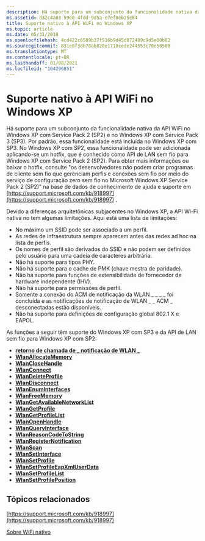 ```yaml
---
description: Há suporte para um subconjunto da funcionalidade nativa da API WiFi no Windows XP com Service Pack 2 (SP2) e no Windows XP com Service Pack 3 (SP3).
ms.assetid: d32c4a03-59e8-4fdd-9d5a-e7ef0eb25e84
title: Suporte nativo à API WiFi no Windows XP
ms.topic: article
ms.date: 05/31/2018
ms.openlocfilehash: 4cd422c6589b37f516b9d45d072489c9d5e00b82
ms.sourcegitcommit: 831e8f3db78ab820e1710cede244553c70e50500
ms.translationtype: MT
ms.contentlocale: pt-BR
ms.lasthandoff: 01/08/2021
ms.locfileid: "104296851"
---
```

# <a name="native-wifi-api-support-on-windows-xp"></a>Suporte nativo à API WiFi no Windows XP

Há suporte para um subconjunto da funcionalidade nativa da API WiFi no Windows XP com Service Pack 2 (SP2) e no Windows XP com Service Pack 3 (SP3). Por padrão, essa funcionalidade está incluída no Windows XP com SP3. No Windows XP com SP2, essa funcionalidade pode ser adicionada aplicando-se um hotfix, que é conhecido como API de LAN sem fio para Windows XP com Service Pack 2 (SP2). Para obter mais informações ou baixar o hotfix, consulte "os desenvolvedores não podem criar programas de cliente sem fio que gerenciam perfis e conexões sem fio por meio do serviço de configuração zero sem fio no Microsoft Windows XP Service Pack 2 (SP2)" na base de dados de conhecimento de ajuda e suporte em [https://support.microsoft.com/kb/918997](https://support.microsoft.com/kb/918997) .

Devido a diferenças arquitetônicas subjacentes no Windows XP, a API Wi-Fi nativa no tem algumas limitações. Aqui está uma lista de limitações:

-   No máximo um SSID pode ser associado a um perfil.
-   As redes de infraestrutura sempre aparecem antes das redes ad hoc na lista de perfis.
-   Os nomes de perfil são derivados do SSID e não podem ser definidos pelo usuário para uma cadeia de caracteres arbitrária.
-   Não há suporte para tipos PHY.
-   Não há suporte para o cache de PMK (chave mestra de paridade).
-   Não há suporte para funções de extensibilidade de fornecedor de hardware independente (IHV).
-   Não há suporte para permissões de perfil.
-   Somente a conexão do ACM de notificação da WLAN \_ \_ \_ \_ foi concluída e as notificações de notificação de WLAN \_ \_ ACM \_ desconectadas estão disponíveis.
-   Não há suporte para definições de configuração global 802.1 X e EAPOL.

As funções a seguir têm suporte do Windows XP com SP3 e da API de LAN sem fio para Windows XP com SP2:

-   [**retorno de chamada de \_ notificação de WLAN \_**](/windows/win32/api/wlanapi/nc-wlanapi-wlan_notification_callback)
-   [**WlanAllocateMemory**](/windows/desktop/api/wlanapi/nf-wlanapi-wlanallocatememory)
-   [**WlanCloseHandle**](/windows/desktop/api/wlanapi/nf-wlanapi-wlanclosehandle)
-   [**WlanConnect**](/windows/desktop/api/wlanapi/nf-wlanapi-wlanconnect)
-   [**WlanDeleteProfile**](/windows/desktop/api/wlanapi/nf-wlanapi-wlandeleteprofile)
-   [**WlanDisconnect**](/windows/desktop/api/wlanapi/nf-wlanapi-wlandisconnect)
-   [**WlanEnumInterfaces**](/windows/desktop/api/wlanapi/nf-wlanapi-wlanenuminterfaces)
-   [**WlanFreeMemory**](/windows/desktop/api/wlanapi/nf-wlanapi-wlanfreememory)
-   [**WlanGetAvailableNetworkList**](/windows/desktop/api/wlanapi/nf-wlanapi-wlangetavailablenetworklist)
-   [**WlanGetProfile**](/windows/desktop/api/wlanapi/nf-wlanapi-wlangetprofile)
-   [**WlanGetProfileList**](/windows/desktop/api/wlanapi/nf-wlanapi-wlangetprofilelist)
-   [**WlanOpenHandle**](/windows/desktop/api/wlanapi/nf-wlanapi-wlanopenhandle)
-   [**WlanQueryInterface**](/windows/desktop/api/Wlanapi/nf-wlanapi-wlanqueryinterface)
-   [**WlanReasonCodeToString**](/windows/desktop/api/wlanapi/nf-wlanapi-wlanreasoncodetostring)
-   [**WlanRegisterNotification**](/windows/desktop/api/wlanapi/nf-wlanapi-wlanregisternotification)
-   [**WlanScan**](/windows/desktop/api/wlanapi/nf-wlanapi-wlanscan)
-   [**WlanSetInterface**](/windows/desktop/api/Wlanapi/nf-wlanapi-wlansetinterface)
-   [**WlanSetProfile**](/windows/desktop/api/wlanapi/nf-wlanapi-wlansetprofile)
-   [**WlanSetProfileEapXmlUserData**](/windows/desktop/api/wlanapi/nf-wlanapi-wlansetprofileeapxmluserdata)
-   [**WlanSetProfileList**](/windows/desktop/api/wlanapi/nf-wlanapi-wlansetprofilelist)
-   [**WlanSetProfilePosition**](/windows/desktop/api/wlanapi/nf-wlanapi-wlansetprofileposition)

## <a name="related-topics"></a>Tópicos relacionados

<dl> <dt>

[https://support.microsoft.com/kb/918997](https://support.microsoft.com/kb/918997)
</dt> <dt>

[Sobre WiFi nativo](about-native-wifi.md)
</dt> </dl>

 

 
